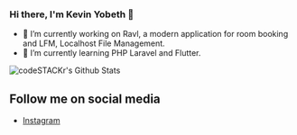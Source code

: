 ### Hi there, I'm Kevin Yobeth 👋
- 🔭 I’m currently working on Ravl, a modern application for room booking and LFM, Localhost File Management.
- 🌱 I’m currently learning PHP Laravel and Flutter.

<img alt="codeSTACKr's Github Stats" src="https://github-readme-stats.vercel.app/api?username=kevinyobeth&show_icons=true&hide_border=true" />

## Follow me on social media 
- [Instagram](https://instagram.com/kevinyobeth)  

<!--
**KevinYobeth/KevinYobeth** is a ✨ _special_ ✨ repository because its `README.md` (this file) appears on your GitHub profile.

Here are some ideas to get you started:

- 🔭 I’m currently working on ...
- 🌱 I’m currently learning ...
- 👯 I’m looking to collaborate on ...
- 🤔 I’m looking for help with ...
- 💬 Ask me about ...
- 📫 How to reach me: ...
- 😄 Pronouns: ...
- ⚡ Fun fact: ...
-->
